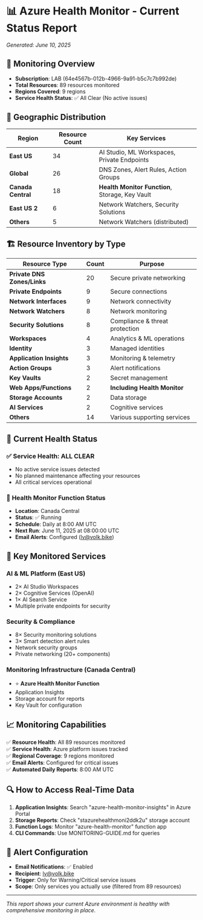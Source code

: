 # 📊 Azure Health Monitor - Current Status Report
*Generated: June 10, 2025*

## 🎯 **Monitoring Overview**
- **Subscription**: LAB (64e4567b-012b-4966-9a91-b5c7c7b992de)
- **Total Resources**: 89 resources monitored
- **Regions Covered**: 9 regions
- **Service Health Status**: ✅ All Clear (No active issues)

## 📍 **Geographic Distribution**
| Region | Resource Count | Key Services |
|--------|---------------|--------------|
| **East US** | 34 | AI Studio, ML Workspaces, Private Endpoints |
| **Global** | 26 | DNS Zones, Alert Rules, Action Groups |
| **Canada Central** | 18 | **Health Monitor Function**, Storage, Key Vault |
| **East US 2** | 6 | Network Watchers, Security Solutions |
| **Others** | 5 | Network Watchers (distributed) |

## 🏗️ **Resource Inventory by Type**
| Resource Type | Count | Purpose |
|---------------|-------|---------|
| **Private DNS Zones/Links** | 20 | Secure private networking |
| **Private Endpoints** | 9 | Secure connections |
| **Network Interfaces** | 9 | Network connectivity |
| **Network Watchers** | 8 | Network monitoring |
| **Security Solutions** | 8 | Compliance & threat protection |
| **Workspaces** | 4 | Analytics & ML operations |
| **Identity** | 3 | Managed identities |
| **Application Insights** | 3 | Monitoring & telemetry |
| **Action Groups** | 3 | Alert notifications |
| **Key Vaults** | 2 | Secret management |
| **Web Apps/Functions** | 2 | **Including Health Monitor** |
| **Storage Accounts** | 2 | Data storage |
| **AI Services** | 2 | Cognitive services |
| **Others** | 14 | Various supporting services |

## 🚨 **Current Health Status**
### ✅ **Service Health**: ALL CLEAR
- No active service issues detected
- No planned maintenance affecting your resources
- All critical services operational

### 🔧 **Health Monitor Function Status**
- **Location**: Canada Central
- **Status**: ✅ Running
- **Schedule**: Daily at 8:00 AM UTC
- **Next Run**: June 11, 2025 at 08:00:00 UTC
- **Email Alerts**: Configured (lv@volk.bike)

## 🎯 **Key Monitored Services**
### **AI & ML Platform** (East US)
- 2× AI Studio Workspaces
- 2× Cognitive Services (OpenAI)
- 1× AI Search Service
- Multiple private endpoints for security

### **Security & Compliance**
- 8× Security monitoring solutions
- 3× Smart detection alert rules
- Network security groups
- Private networking (20+ components)

### **Monitoring Infrastructure** (Canada Central)
- ⭐ **Azure Health Monitor Function**
- Application Insights
- Storage account for reports
- Key Vault for configuration

## 📈 **Monitoring Capabilities**
✅ **Resource Health**: All 89 resources monitored  
✅ **Service Health**: Azure platform issues tracked  
✅ **Regional Coverage**: 9 regions monitored  
✅ **Email Alerts**: Configured for critical issues  
✅ **Automated Daily Reports**: 8:00 AM UTC  

## 🔍 **How to Access Real-Time Data**
1. **Application Insights**: Search "azure-health-monitor-insights" in Azure Portal
2. **Storage Reports**: Check "stazurehealthmoni2ddk2u" storage account
3. **Function Logs**: Monitor "azure-health-monitor" function app
4. **CLI Commands**: Use MONITORING-GUIDE.md for queries

## 📧 **Alert Configuration**
- **Email Notifications**: ✅ Enabled
- **Recipient**: lv@volk.bike
- **Trigger**: Only for Warning/Critical service issues
- **Scope**: Only services you actually use (filtered from 89 resources)

---
*This report shows your current Azure environment is healthy with comprehensive monitoring in place.*
